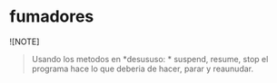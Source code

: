 # fumadores
![NOTE]
>Usando los metodos en *desususo: * suspend, resume, stop el programa hace lo que deberia de hacer, parar y reaunudar. 

